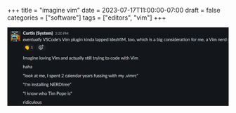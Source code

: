 +++
title = "imagine vim"
date = 2023-07-17T11:00:00-07:00
draft = false
categories = ["software"]
tags = ["editors", "vim"]
+++

![](./vim.png)